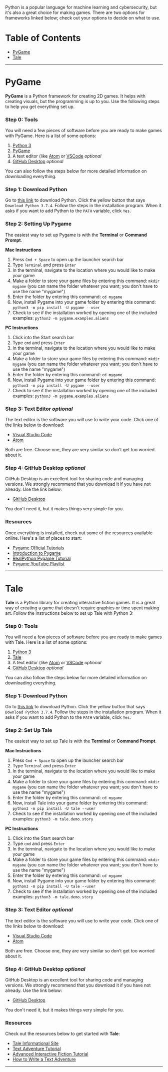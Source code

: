 Python is a popular language for machine learning and cybersecurity, but it's also a great choice for making games. There are two options for frameworks linked below; check out your options to decide on what to use.

# Table of Contents

* [PyGame](#pygame)
* [Tale](#tale)

----

# PyGame

**PyGame** is a Python framework for creating 2D games. It helps with creating visuals, but the programming is up to you. Use the following steps to help you get everything set up.

### Step 0: Tools

You will need a few pieces of software before you are ready to make games with PyGame. Here is a list of some options:

1. [Python 3](https://www.python.org/downloads/)
2. [PyGame](https://www.pygame.org/wiki/GettingStarted)
3. A text editor (like [Atom](https://atom.io/) or [VSCode](https://code.visualstudio.com/) *optional*
4. [GitHub Desktop](https://desktop.github.com/) *optional*

You can also follow the steps below for more detailed information on downloading everything.

### Step 1: Download Python

Go to [this link](https://www.python.org/downloads/) to download Python. Click the yellow button that says `Download Python 3.7.4`. Follow the steps in the installation program. When it asks if you want to add Python to the `PATH` variable, click `Yes`.

### Step 2: Setting Up Pygame

The easiest way to set up Pygame is with the **Terminal** or **Command Prompt**. 

**Mac Instructions**

1. Press `Cmd + Space` to open up the launcher search bar
2. Type `Terminal` and press `Enter`
3. In the terminal, navigate to the location where you would like to make your game
4. Make a folder to store your game files by entering this command: `mkdir mygame` (you can name the folder whatever you want; you don't have to use the name "mygame")
5. Enter the folder by entering this command: `cd mygame`
6. Now, install Pygame into your game folder by entering this command: `python3 -m pip install -U pygame --user`
7. Check to see if the installation worked by opening one of the included examples: `python3 -m pygame.examples.aliens`

**PC Instructions**

1. Click into the Start search bar
2. Type `cmd` and press `Enter`
3. In the terminal, navigate to the location where you would like to make your game
4. Make a folder to store your game files by entering this command: `mkdir mygame` (you can name the folder whatever you want; you don't have to use the name "mygame")
5. Enter the folder by entering this command: `cd mygame`
6. Now, install Pygame into your game folder by entering this command: `python3 -m pip install -U pygame --user`
7. Check to see if the installation worked by opening one of the included examples: `python3 -m pygame.examples.aliens`

### Step 3: Text Editor *optional*

The text editor is the software you will use to write your code. Click one of the links below to download:

* [Visual Studio Code](https://code.visualstudio.com/)
* [Atom](https://atom.io/)

Both are free. Choose one, they are very similar so don't get too worried about it.

### Step 4: GitHub Desktop *optional*

GitHub Desktop is an excellent tool for sharing code and managing versions. We strongly recommend that you download it if you have not already. Use the link below:

* [GitHub Desktop](https://desktop.github.com/)

You don't need it, but it makes things very simple for you.

### Resources

Once everything is installed, check out some of the resources available online. Here's a list of places to start:

* [Pygame Official Tutorials](https://www.pygame.org/wiki/tutorials)
* [Introduction to Pygame](https://pythonprogramming.net/pygame-python-3-part-1-intro/)
* [RealPython Pygame Tutorial](https://realpython.com/pygame-a-primer/)
* [Pygame YouTube Playlist](https://www.youtube.com/channel/UC4JX40jDee_tINbkjycV4Sg/playlists?view=50&sort=dd&shelf_id=6)

----

# Tale

**Tale** is a Python library for creating interactive fiction games. It is a great way of creating a game that doesn't require graphics or time spent making art. Follow the instructions below to set up Tale with Python 3:

### Step 0: Tools

You will need a few pieces of software before you are ready to make games with Tale. Here is a list of some options:

1. [Python 3](https://www.python.org/downloads/)
2. [Tale](https://www.pygame.org/wiki/GettingStarted)
3. A text editor (like [Atom](https://atom.io/) or [VSCode](https://code.visualstudio.com/) *optional*
4. [GitHub Desktop](https://desktop.github.com/) *optional*

You can also follow the steps below for more detailed information on downloading everything.

### Step 1: Download Python

Go to [this link](https://www.python.org/downloads/) to download Python. Click the yellow button that says `Download Python 3.7.4`. Follow the steps in the installation program. When it asks if you want to add Python to the `PATH` variable, click `Yes`.

### Step 2: Set Up Tale

The easiest way to set up Tale is with the **Terminal** or **Command Prompt**. 

**Mac Instructions**

1. Press `Cmd + Space` to open up the launcher search bar
2. Type `Terminal` and press `Enter`
3. In the terminal, navigate to the location where you would like to make your game
4. Make a folder to store your game files by entering this command: `mkdir mygame` (you can name the folder whatever you want; you don't have to use the name "mygame")
5. Enter the folder by entering this command: `cd mygame`
6. Now, install Tale into your game folder by entering this command: `python3 -m pip install -U tale --user`
7. Check to see if the installation worked by opening one of the included examples: `python3 -m tale.demo.story`

**PC Instructions**

1. Click into the Start search bar
2. Type `cmd` and press `Enter`
3. In the terminal, navigate to the location where you would like to make your game
4. Make a folder to store your game files by entering this command: `mkdir mygame` (you can name the folder whatever you want; you don't have to use the name "mygame")
5. Enter the folder by entering this command: `cd mygame`
6. Now, install Pygame into your game folder by entering this command: `python3 -m pip install -U tale --user`
7. Check to see if the installation worked by opening one of the included examples: `python3 -m tale.demo.story`

### Step 3: Text Editor *optional*

The text editor is the software you will use to write your code. Click one of the links below to download:

* [Visual Studio Code](https://code.visualstudio.com/)
* [Atom](https://atom.io/)

Both are free. Choose one, they are very similar so don't get too worried about it.

### Step 4: GitHub Desktop *optional*

GitHub Desktop is an excellent tool for sharing code and managing versions. We strongly recommend that you download it if you have not already. Use the link below:

* [GitHub Desktop](https://desktop.github.com/)

You don't need it, but it makes things very simple for you.

### Resources

Check out the resources below to get started with **Tale**:

* [Tale Informational Site](https://tale.readthedocs.io/en/latest/)
* [Text Adventure Tutorial](https://www.youtube.com/watch?v=DEcFCn2ubSg)
* [Advanced Interactive Fiction Tutorial](http://christianthompson.com/node/36)
* [How to Write a Text Adventure](https://letstalkdata.com/2014/08/how-to-write-a-text-adventure-in-python/)

----

